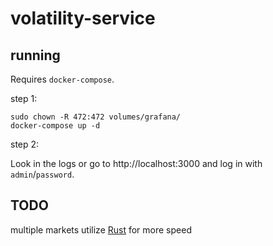 # volatility-service

## running

Requires `docker-compose`.

step 1:
```
sudo chown -R 472:472 volumes/grafana/
docker-compose up -d
```
step 2:

Look in the logs or go to http://localhost:3000 and log in with `admin`/`password`.

## TODO
multiple markets
utilize [Rust](https://neon-bindings.com/) for more speed
